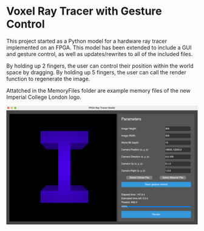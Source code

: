 # Voxel Ray Tracer with Gesture Control

This project started as a Python model for a hardware ray tracer implemented on an FPGA. This model has been extended to include a GUI and gesture control, as well as updates/rewrites to all of the included files. 

By holding up 2 fingers, the user can control their position within the world space by dragging. By holding up 5 fingers, the user can call the render function to regenerate the image. 


Attatched in the MemoryFiles folder are example memory files of the new Imperial College London logo. 

![alt text](https://github.com/sri-yeah/Voxel-Ray-Tracer-with-Gesture-control/blob/main/image.png?raw=true)

